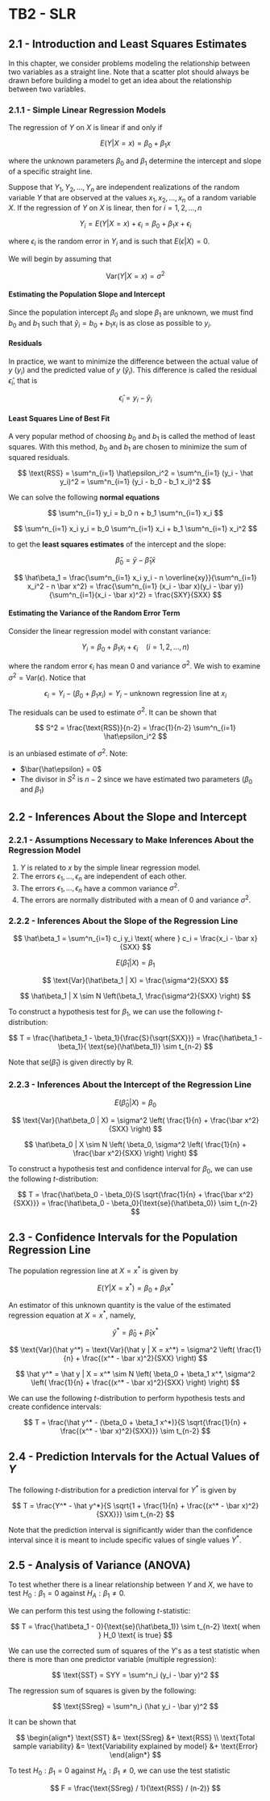 # TB2 - SLR

## 2.1 - Introduction and Least Squares Estimates

In this chapter, we consider problems modeling the relationship between two variables as a straight line. Note that a scatter plot should always be drawn before building a model to get an idea about the relationship between two variables.

### 2.1.1 - Simple Linear Regression Models

The regression of $Y$ on $X$ is linear if and only if

$$ E(Y | X = x) = \beta_0 + \beta_1 x $$

where the unknown parameters $\beta_0$ and $\beta_1$ determine the intercept and slope of a specific straight line.

Suppose that $Y_1, Y_2, \dots, Y_n$ are independent realizations of the random variable $Y$ that are observed at the values $x_1, x_2, \dots, x_n$ of a random variable $X$. If the regression of $Y$ on $X$ is linear, then for $i = 1, 2, \dots, n$

$$ Y_i = E(Y | X = x) + \epsilon_i = \beta_0 + \beta_1 x + \epsilon_i $$

where $\epsilon_i$ is the random error in $Y_i$ and is such that $E(\epsilon | X) = 0$.

We will begin by assuming that

$$ \text{Var}(Y | X=x) = \sigma^2 $$

#### Estimating the Population Slope and Intercept

Since the population intercept $\beta_0$ and slope $\beta_1$ are unknown, we must find $b_0$ and $b_1$ such that $\hat y_i = b_0 + b_1 x_i$ is as close as possible to $y_i$.

#### Residuals

In practice, we want to minimize the difference between the actual value of $y$ ($y_i$) and the predicted value of $y$ ($\hat y_i$). This difference is called the residual $\hat\epsilon_i$, that is

$$ \hat\epsilon_i = y_i - \hat y_i $$

#### Least Squares Line of Best Fit

A very popular method of choosing $b_0$ and $b_1$ is called the method of least squares. With this method, $b_0$ and $b_1$ are chosen to minimize the sum of squared residuals.

$$ \text{RSS} = \sum^n_{i=1} \hat\epsilon_i^2 = \sum^n_{i=1} (y_i - \hat y_i)^2 = \sum^n_{i=1} (y_i - b_0 - b_1 x_i)^2 $$

We can solve the following **normal equations**

$$ \sum^n_{i=1} y_i = b_0 n + b_1 \sum^n_{i=1} x_i $$

$$ \sum^n_{i=1} x_i y_i = b_0 \sum^n_{i=1} x_i + b_1 \sum^n_{i=1} x_i^2 $$

to get the **least squares estimates** of the intercept and the slope:

$$ \hat\beta_0 = \bar y - \hat\beta_1 \bar x $$

$$ \hat\beta_1 = \frac{\sum^n_{i=1} x_i y_i - n \overline{xy}}{\sum^n_{i=1} x_i^2 - n \bar x^2} = \frac{\sum^n_{i=1} (x_i - \bar x)(y_i - \bar y)}{\sum^n_{i=1}(x_i - \bar x)^2} = \frac{SXY}{SXX} $$

#### Estimating the Variance of the Random Error Term

Consider the linear regression model with constant variance:

$$ Y_i = \beta_0 + \beta_1 x_i + \epsilon_i \ \ \ \ (i = 1, 2, \dots, n) $$

where the random error $\epsilon_i$ has mean $0$ and variance $\sigma^2$. We wish to examine $\sigma^2 = \text{Var}(\epsilon)$. Notice that

$$ \epsilon_i = Y_i - (\beta_0 + \beta_1 x_i) = Y_i - \text{unknown regression line at } x_i $$

The residuals can be used to estimate $\sigma^2$. It can be shown that

$$ S^2 = \frac{\text{RSS}}{n-2} = \frac{1}{n-2} \sum^n_{i=1} \hat\epsilon_i^2 $$

is an unbiased estimate of $\sigma^2$. Note:
- $\bar{\hat\epsilon} = 0$
- The divisor in $S^2$ is $n-2$ since we have estimated two parameters ($\beta_0$ and $\beta_1$)

## 2.2 - Inferences About the Slope and Intercept

### 2.2.1 - Assumptions Necessary to Make Inferences About the Regression Model

1. $Y$ is related to $x$ by the simple linear regression model.
2. The errors $\epsilon_1, \dots, \epsilon_n$ are independent of each other.
3. The errors $\epsilon_1, \dots, \epsilon_n$ have a common variance $\sigma^2$.
4. The errors are normally distributed with a mean of 0 and variance $\sigma^2$.

### 2.2.2 - Inferences About the Slope of the Regression Line

$$ \hat\beta_1 = \sum^n_{i=1} c_i y_i \text{ where } c_i = \frac{x_i - \bar x}{SXX} $$

$$ E(\hat\beta_1 | X) = \beta_1 $$

$$ \text{Var}(\hat\beta_1 | X) = \frac{\sigma^2}{SXX} $$

$$ \hat\beta_1 | X \sim N \left(\beta_1, \frac{\sigma^2}{SXX} \right) $$

To construct a hypothesis test for $\beta_1$, we can use the following $t$-distribution:

$$ T = \frac{\hat\beta_1 - \beta_1}{\frac{S}{\sqrt{SXX}}} = \frac{\hat\beta_1 - \beta_1}{ \text{se}(\hat\beta_1)} \sim t_{n-2} $$

Note that $\text{se}(\hat\beta_1)$ is given directly by R.

### 2.2.3 - Inferences About the Intercept of the Regression Line

$$ E(\hat\beta_0 | X) = \beta_0 $$

$$ \text{Var}(\hat\beta_0 | X) = \sigma^2 \left( \frac{1}{n} + \frac{\bar x^2}{SXX} \right) $$

$$ \hat\beta_0 | X \sim N \left( \beta_0, \sigma^2 \left( \frac{1}{n} + \frac{\bar x^2}{SXX} \right) \right) $$

To construct a hypothesis test and confidence interval for $\beta_0$, we can use the following $t$-distribution:

$$ T = \frac{\hat\beta_0 - \beta_0}{S \sqrt{\frac{1}{n} + \frac{\bar x^2}{SXX}}} = \frac{\hat\beta_0 - \beta_0}{\text{se}(\hat\beta_0)} \sim t_{n-2} $$

## 2.3 - Confidence Intervals for the Population Regression Line

The population regression line at $X = x^*$ is given by

$$ E(Y | X = x^*) = \beta_0 + \beta_1 x^* $$

An estimator of this unknown quantity is the value of the estimated regression equation at $X = x^*$, namely,

$$ \hat y^* = \hat\beta_0 + \hat\beta_1 x^* $$

$$ \text{Var}(\hat y^*) = \text{Var}(\hat y | X = x^*) = \sigma^2 \left( \frac{1}{n} + \frac{(x^* - \bar x)^2}{SXX} \right) $$

$$ \hat y^* = \hat y | X = x^* \sim N \left( \beta_0 + \beta_1 x^*, \sigma^2 \left( \frac{1}{n} + \frac{(x^* - \bar x)^2}{SXX} \right) \right) $$

We can use the following $t$-distribution to perform hypothesis tests and create confidence intervals:

$$ T = \frac{\hat y^* - (\beta_0 + \beta_1 x^*)}{S \sqrt{\frac{1}{n} + \frac{(x^* - \bar x)^2}{SXX}}} \sim t_{n-2} $$

## 2.4 - Prediction Intervals for the Actual Values of $Y$

The following $t$-distribution for a prediction interval for $Y^*$ is given by

$$ T = \frac{Y^* - \hat y^*}{S \sqrt{1 + \frac{1}{n} + \frac{(x^* - \bar x)^2}{SXX}}} \sim t_{n-2} $$

Note that the prediction interval is significantly wider than the confidence interval since it is meant to include specific values of single values $Y^*$.

## 2.5 - Analysis of Variance (ANOVA)

To test whether there is a linear relationship between $Y$ and $X$, we have to test $H_0 : \beta_1 = 0$ against $H_A : \beta_1 \ne 0$.

We can perform this test using the following $t$-statistic:

$$ T = \frac{\hat\beta_1 - 0}{\text{se}(\hat\beta_1)} \sim t_{n-2} \text{ when } H_0 \text{ is true} $$

We can use the corrected sum of squares of the $Y$'s as a test statistic when there is more than one predictor variable (multiple regression):

$$ \text{SST} = SYY = \sum^n_i (y_i - \bar y)^2 $$

The regression sum of squares is given by the following:

$$ \text{SSreg} = \sum^n_i (\hat y_i - \bar y)^2 $$

It can be shown that

$$
\begin{align*}
    \text{SST} &= \text{SSreg} &+ \text{RSS} \\
    \text{Total sample variability} &= \text{Variability explained by model} &+ \text{Error}
\end{align*}
$$

To test $H_0 : \beta_1 = 0$ against $H_A : \beta_1 \ne 0$, we can use the test statistic

$$ F = \frac{\text{SSreg} / 1}{\text{RSS} / (n-2)} $$
